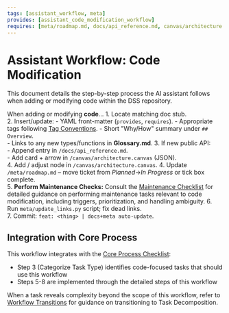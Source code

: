 ```yaml
---
tags: [assistant_workflow, meta]
provides: [assistant_code_modification_workflow]
requires: [meta/roadmap.md, docs/api_reference.md, canvas/architecture.canvas, meta/update_links.py, meta/assistant_workflows/task_decomposition.md]
---
```


# Assistant Workflow: Code Modification

This document details the step-by-step process the AI assistant follows when adding or modifying code within the DSS repository.

When adding or modifying **code**...
1️. Locate matching doc stub.  
2️. Insert/update:
    - YAML front-matter (`provides`, `requires`).
    - Appropriate tags following [Tag Conventions](mdc:meta/guidelines/tag_conventions.md).
    - Short "Why/How" summary under `## Overview`.  
    - Links to any new types/functions in **Glossary.md**.
3️. If new public API:  
    - Append entry in `/docs/api_reference.md`.  
    - Add card + arrow in `/canvas/architecture.canvas` (JSON).  
4. Add / adjust node in `/canvas/architecture.canvas`.
4️. Update `/meta/roadmap.md` – move ticket from *Planned*→*In Progress* or tick box complete.  
5️. **Perform Maintenance Checks:** Consult the [Maintenance Checklist](mdc:meta/assistant_guidelines/maintenance_checklist.md) for detailed guidance on performing maintenance tasks relevant to code modification, including triggers, prioritization, and handling ambiguity.
6. Run `meta/update_links.py` script; fix dead links.  
7. Commit: `feat: <thing> | docs+meta auto-update`. 

## Integration with Core Process

This workflow integrates with the [Core Process Checklist](mdc:.cursor/rules/assistant.mdc):

- Step 3 (Categorize Task Type) identifies code-focused tasks that should use this workflow
- Steps 5-8 are implemented through the detailed steps of this workflow

When a task reveals complexity beyond the scope of this workflow, refer to [Workflow Transitions](mdc:meta/assistant_workflows/workflow_transitions.md) for guidance on transitioning to Task Decomposition. 